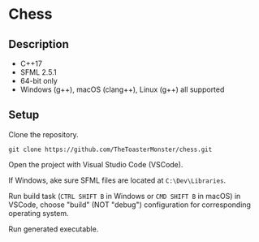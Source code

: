 # Chess

## Description
- C++17
- SFML 2.5.1
- 64-bit only
- Windows (g++), macOS (clang++), Linux (g++) all supported

## Setup
Clone the repository.
   ```
   git clone https://github.com/TheToasterMonster/chess.git
   ```
Open the project with Visual Studio Code (VSCode).

If Windows, ake sure SFML files are located at `C:\Dev\Libraries`.

Run build task (`CTRL SHIFT B` in Windows or `CMD SHIFT B` in macOS) in VSCode, choose "build" (NOT "debug") configuration for corresponding operating system.

Run generated executable.
